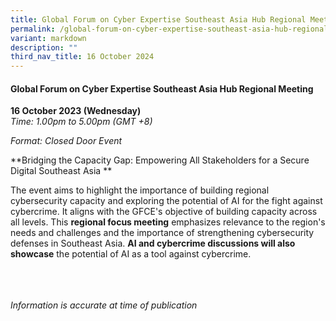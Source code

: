 ```yaml
---
title: Global Forum on Cyber Expertise Southeast Asia Hub Regional Meeting
permalink: /global-forum-on-cyber-expertise-southeast-asia-hub-regional-meeting/
variant: markdown
description: ""
third_nav_title: 16 October 2024
---
```

#### **Global Forum on Cyber Expertise Southeast Asia Hub Regional Meeting**

**16 October 2023 (Wednesday)**  
*Time: 1.00pm to 5.00pm (GMT +8)*

*Format: Closed Door Event*

**Bridging the Capacity Gap: Empowering All Stakeholders for a Secure Digital Southeast Asia **

The event aims to highlight the importance of building regional cybersecurity capacity and exploring the potential of AI for the fight against cybercrime. It aligns with the GFCE's objective of building capacity across all levels. This **regional focus meeting** emphasizes relevance to the region's needs and challenges and the importance of strengthening cybersecurity defenses in Southeast Asia. **AI and cybercrime discussions will also showcase** the potential of AI as a tool against cybercrime. 

<br><br><br>
*Information is accurate at time of publication*